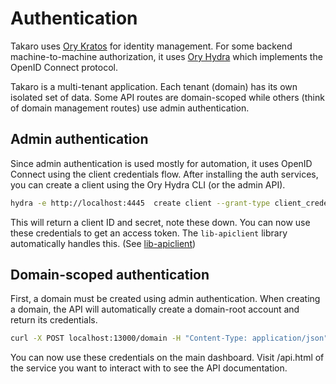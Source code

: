 # Authentication

Takaro uses [Ory Kratos](https://www.ory.sh/kratos/) for identity management. For some backend machine-to-machine authorization, it uses [Ory Hydra](https://www.ory.sh/hydra/) which implements the OpenID Connect protocol.

Takaro is a multi-tenant application. Each tenant (domain) has its own isolated set of data. Some API routes are domain-scoped while others (think of domain management routes) use admin authentication.


## Admin authentication

Since admin authentication is used mostly for automation, it uses OpenID Connect using the client credentials flow. After installing the auth services, you can create a client using the Ory Hydra CLI (or the admin API).

```sh
hydra -e http://localhost:4445  create client --grant-type client_credentials --audience t:api:admin --format json
```

This will return a client ID and secret, note these down. You can now use these credentials to get an access token. The `lib-apiclient` library automatically handles this. (See [lib-apiclient](../../packages/lib-apiclient/README.md))

## Domain-scoped authentication

First, a domain must be created using admin authentication. When creating a domain, the API will automatically create a domain-root account and return its credentials.

```sh
curl -X POST localhost:13000/domain -H "Content-Type: application/json" -u admin:${ADMIN_SECRET} --data '{"name": "test-domain"}' | jq
```

You can now use these credentials on the main dashboard. Visit /api.html of the service you want to interact with to see the API documentation.
